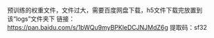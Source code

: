 预训练的权重文件，文件过大，需要百度网盘下载，h5文件下载完放置到该“logs”文件夹下
链接：https://pan.baidu.com/s/1bWQu9myBPKleDCJNJMdZ6g 
提取码：sf32
